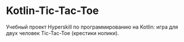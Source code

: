 # Kotlin-Tic-Tac-Toe  

Учебный проект Hyperskill по программированию на Kotlin: игра для двух человек Tic-Tac-Toe (крестики нолики).